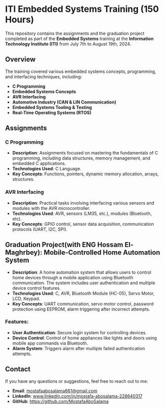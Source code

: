 
# ITI Embedded Systems Training (150 Hours)

This repository contains the assignments and the graduation project completed as part of the **Embedded Systems** training at the **Information Technology Institute (ITI)** from July 7th to August 19th, 2024.

## Overview

The training covered various embedded systems concepts, programming, and interfacing techniques, including:
- **C Programming**
- **Embedded Systems Concepts**
- **AVR Interfacing**
- **Automotive Industry (CAN & LIN Communication)**
- **Embedded Systems Tooling & Testing**
- **Real-Time Operating Systems (RTOS)**



## Assignments

### C Programming
- **Description**: Assignments focused on mastering the fundamentals of C programming, including data structures, memory management, and embedded C applications.
- **Technologies Used**: C Language.
- **Key Concepts**: Functions, pointers, dynamic memory allocation, arrays, structures.

### AVR Interfacing
- **Description**: Practical tasks involving interfacing various sensors and modules with the AVR microcontroller.
- **Technologies Used**: AVR, sensors (LM35, etc.), modules (Bluetooth, etc).
- **Key Concepts**: GPIO control, sensor data acquisition, communication protocols (UART, I2C, SPI).



## Graduation Project(with ENG Hossam El-Maghrbey): **Mobile-Controlled Home Automation System**
- **Description**: A home automation system that allows users to control home devices through a mobile application using Bluetooth communication. The system includes user authentication and multiple device control features.
- **Technologies Used**: C, AVR, Bluetooth Module (HC-05), Servo Motor, LCD, Keypad.
- **Key Concepts**: UART communication, servo motor control, password protection using EEPROM, alarm triggering after incorrect attempts.

### Features:
- **User Authentication**: Secure login system for controlling devices.
- **Device Control**: Control of home appliances like lights and doors using mobile app commands via Bluetooth.
- **Alarm System**: Triggers alarm after multiple failed authentication attempts.



## Contact

If you have any questions or suggestions, feel free to reach out to me:

- **Email**: mostafaabosalama661@gmail.com
- **LinkedIn**: www.linkedin.com/in/mostafa-abosalama-228640317
- **GitHub**: https://github.com/MostafaAboSalama


